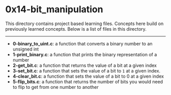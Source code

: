 # 0x14-bit_manipulation
This directory contains project based learning files.
Concepts here build on previously learned concepts.
Below is a list of files in this directory.

---
- **0-binary_to_uint.c**: a function that converts a binary number to an unsigned int
- **1-print_binary.c**: a function that prints the binary representation of a number
- **2-get_bit.c**: a function that returns the value of a bit at a given index
- **3-set_bit.c**: a function that sets the value of a bit to `1` at a given index.
- **4-clear_bit.c**: a function that sets the value of a bit to 0 at a given index
- **5-flip_bits.c**: a function that returns the number of bits you would need to flip to get from one number to another
